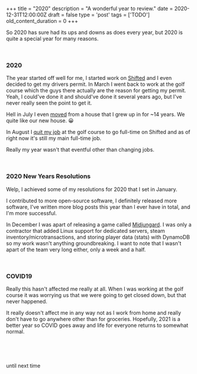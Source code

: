 
+++
title = "2020"
description = "A wonderful year to review."
date = 2020-12-31T12:00:00Z
draft = false
type = 'post'
tags = ['TODO']
old_content_duration = 0
+++

<p>So 2020 has sure had its ups and downs as does every year, but 2020 is quite a special year for many reasons.</p>
<p>&nbsp;</p>
<h3>2020</h3>
<p>The year started off well for me, I started work on <a href="https://store.steampowered.com/app/801550/Shifted_VR/" target="_blank" rel="noopener">Shifted</a> and I even decided to get my drivers permit. In March I went back to work at the golf course which the guys there actually are the reason for getting my permit. Yeah, I could've done it and should've done it several years ago, but I've never really seen the point to get it.</p>
<p>Hell in July I even <a href="https://trdwll.com/blog/new-house-new-office-and-new-workstation/" target="_blank" rel="noopener">moved</a> from a house that I grew up in for ~14 years. We quite like our new house. 😀</p>
<p>In August I <a href="https://trdwll.com/blog/i-quit-my-day-job-and-now-im-fulltime-gamedev/" target="_blank" rel="noopener">quit my job</a> at the golf course to go full-time on Shifted and as of right now it's still my main full-time job. </p>
<p>Really my year wasn't that eventful other than changing jobs.</p>
<p>&nbsp;</p>
<h3>2020 New Years Resolutions</h3>
<p>Welp, I achieved some of my resolutions for 2020 that I set in January.&nbsp;</p>
<p>I contributed to more open-source software, I definitely released more software, I've written more blog posts this year than I ever have in total, and I'm more successful.</p>
<p>In December I was apart of releasing a game called <a href="https://store.steampowered.com/app/1202410/Midjungard/" target="_blank" rel="noopener">Midjungard</a>. I was only a contractor that added Linux support for dedicated servers, steam inventory/microtransactions, and storing player data (stats) with DynamoDB so my work wasn't anything groundbreaking. I want to note that I wasn't apart of the team very long either, only a week and a half.</p>
<p>&nbsp;</p>
<h3>COVID19</h3>
<p>Really this hasn't affected me really at all. When I was working at the golf course it was worrying us that we were going to get closed down, but that never happened.</p>
<p>It really doesn't affect me in any way not as I work from home and really don't have to go anywhere other than for groceries. Hopefully, 2021 is a better year so COVID goes away and life for everyone returns to somewhat normal.</p>
<p>&nbsp;</p>
<p>&nbsp;</p>
<p>until next time</p>
<p>&nbsp;</p>
    